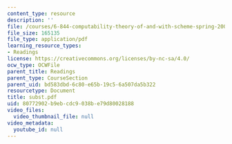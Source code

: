 ```yaml
---
content_type: resource
description: ''
file: /courses/6-844-computability-theory-of-and-with-scheme-spring-2003/80772902b9ebcdc9038be79d80028188_subst.pdf
file_size: 165135
file_type: application/pdf
learning_resource_types:
- Readings
license: https://creativecommons.org/licenses/by-nc-sa/4.0/
ocw_type: OCWFile
parent_title: Readings
parent_type: CourseSection
parent_uid: bd583dbd-6c80-e65b-19c5-6a507da5b322
resourcetype: Document
title: subst.pdf
uid: 80772902-b9eb-cdc9-038b-e79d80028188
video_files:
  video_thumbnail_file: null
video_metadata:
  youtube_id: null
---
```

